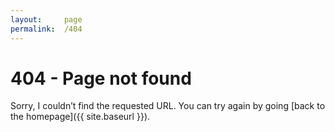 ```yaml
---
layout:     page
permalink:  /404
---
```

404 - Page not found
====================
Sorry, I couldn’t find the requested URL. You can try again by going [back to the homepage]({{ site.baseurl }}).
